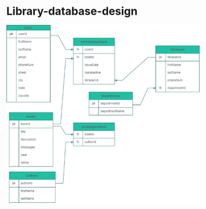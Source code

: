 # Library-database-design
![Database Design](library_db.jpg?raw=true "Simple Library Database Design") 
